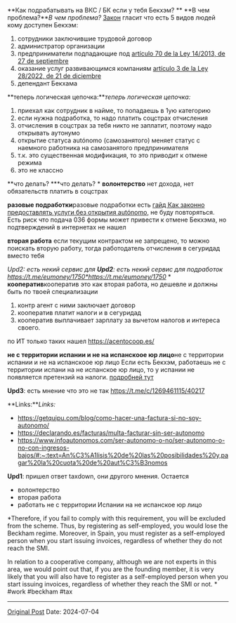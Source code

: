 **Как подрабатывать на ВКС / БК если у тебя Бекхэм?
**
**В чем проблема?***В чем проблема?*
[Закон](https://www.boe.es/buscar/act.php?id=BOE-A-2006-20764#a93) гласит что есть 5 видов людей кому доступен Бекхэм:
1. сотрудники заключившие трудовой договор
2. администратор организации
3. предприниматели подпадающие под [artículo 70 de la Ley 14/2013, de 27 de septiembre](https://www.boe.es/buscar/act.php?id=BOE-A-2013-10074#a70)
4. оказание услуг развивающимся компаниям [artículo 3 de la Ley 28/2022, de 21 de diciembre](https://www.boe.es/buscar/act.php?id=BOE-A-2022-21739#a3)
5. депендант Бекхама

**теперь логическая цепочка:***теперь логическая цепочка:*
1. приехал как сотрудник в найме, то попадаешь в 1ую категорию
2. если нужна подработка, то надо платить соцстрах отчисления
3. отчисления в соцстрах за тебя никто не заплатит, поэтому надо открывать аутонумо
4. открытие статуса autónomo (самозанятого) меняет статус с наемного работника на самозанятого предпринимателя
5. т.к. это существенная модификация, то это приводит к отмене режима
6. это не классно

**что делать? ***что делать? *
**волонтерство**
нет дохода, нет обязательств платить в соцстрах

**разовые подработки**разовые подработки
есть [гайд Как законно предоставлять услуги без открытия autónomo,](https://t.me/espanevo/40) не буду повторяться. Есть риск что подача 036 формы может привести к отмене Бекхэма, но подтверждений в интернетах не нашел

**вторая работа**
если текущим контрактом не запрещено, то можно поискать вторую работу, тогда работодатель отчисления в сегуридад вместо тебя

*Upd2: есть некий сервис для ***Upd2**: есть некий сервис для подработок https://t.me/eumoney/1750*https://t.me/eumoney/1750**
*
**кооператив**кооператив
это как вторая работа, но дешевле и должны быть по твоей специализации
1. контр агент с ними заключает договор
2. кооператив платит налоги и в сегуридад
3. кооператив выплачивает зарплату за вычетом налогов и интереса своего.

по ИТ только таких нашел https://acentocoop.es/

**не с территории испании и не на испанскоое юр лицо**не с территории испании и не на испанскоое юр лицо
Если есть Бекхэм, работаешь не с территории испани на не испанское юр лицо, то у испании не появляется претензий на налоги. [подробней тут](2106.md)

**Upd3**: есть мнение что это не так https://t.me/c/1269461115/40217

**Links:***Links:*
- https://getquipu.com/blog/como-hacer-una-factura-si-no-soy-autonomo/
- https://declarando.es/facturas/multa-facturar-sin-ser-autonomo
- https://www.infoautonomos.com/ser-autonomo-o-no/ser-autonomo-o-no-con-ingresos-bajos/#:~:text=An%C3%A1lisis%20de%20las%20posibilidades%20y,pagar%20la%20cuota%20de%20aut%C3%B3nomos


**Upd1**: пришел ответ taxdown,  они другого мнения. Остается
- волонтерство
- вторая работа
- работать не с территории Испании на не испанское юр лицо

*Therefore, if you fail to comply with this requirement, you will be excluded from the scheme. Thus, by registering as self-employed, you would lose the Beckham regime.
Moreover, in Spain, you must register as a self-employed person when you start issuing invoices, regardless of whether they do not reach the SMI.

In relation to a cooperative company, although we are not experts in this area, we would point out that, if you are the founding member, it is very likely that you will also have to register as a self-employed person when you start issuing invoices, regardless of whether they reach the SMI or not.
*
#work #beckham #tax

---
[Original Post](https://t.me/lev2tarragona/2389)
Date: 2024-07-04
